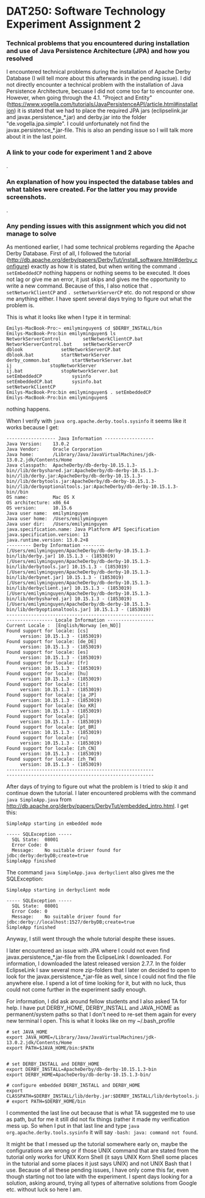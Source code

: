 # DAT250: Software Technology Experiment Assignment 2


### Technical problems that you encountered during installation and use of Java Persistence Architecture (JPA) and how you resolved
I encountered technical problems during the installation of Apache Derby Database (I will tell more about this afterwards in the pending issue). I did not directly encounter a technical problem with the installation of Java Persistence Architecture, becuase I did not come too far to encounter one. However, when going through the 4.1. "Project and Entity" (https://www.vogella.com/tutorials/JavaPersistenceAPI/article.html#installation) it is stated that we had to place the required JPA jars (eclipselink.jar and javax.persistence_\*.jar) and derby.jar into the folder "de.vogella.jpa.simple". I could unfortunately not find the javax.persistence_\*.jar-file. This is also an pending issue so I will talk more about it in the last point.

### A link to your code for experiment 1 and 2 above
.

### An explanation of how you inspected the database tables and what tables were created. For the latter you may provide screenshots.
.

### Any pending issues with this assignment which you did not manage to solve
As mentioned earlier, I had some technical problems regarding the Apache Derby Database. First of all, I followed the tutorial (http://db.apache.org/derby/papers/DerbyTut/install_software.html#derby_configure) exactly as how it is stated, but when writing the command `. setEmbeddedCP` nothing happens or nothing seems to be executed. It does not lag or give me an error, it just skips and gives me the opportunity to write a new command. Because of this, I also notice that `. setNetworkClientCP` and `. setNetworkServerCP` etc. do not respond or show me anything either. I have spent several days trying to figure out what the problem is. 

This is what it looks like when I type it in terminal:

```
Emilys-MacBook-Pro:~ emilyminguyen$ cd $DERBY_INSTALL/bin
Emilys-MacBook-Pro:bin emilyminguyen$ ls
NetworkServerControl		setNetworkClientCP.bat
NetworkServerControl.bat	setNetworkServerCP
dblook				setNetworkServerCP.bat
dblook.bat			startNetworkServer
derby_common.bat		startNetworkServer.bat
ij				stopNetworkServer
ij.bat				stopNetworkServer.bat
setEmbeddedCP			sysinfo
setEmbeddedCP.bat		sysinfo.bat
setNetworkClientCP
Emilys-MacBook-Pro:bin emilyminguyen$ . setEmbeddedCP
Emilys-MacBook-Pro:bin emilyminguyen$ 

```
nothing happens. 

When I verify with `java org.apache.derby.tools.sysinfo` it seems like it works because I get:

```
------------------ Java Information ------------------
Java Version:    13.0.2
Java Vendor:     Oracle Corporation
Java home:       /Library/Java/JavaVirtualMachines/jdk-13.0.2.jdk/Contents/Home
Java classpath:  ApacheDerby/db-derby-10.15.1.3-bin//lib/derbyshared.jar:ApacheDerby/db-derby-10.15.1.3-bin//lib/derby.jar:ApacheDerby/db-derby-10.15.1.3-bin//lib/derbytools.jar:ApacheDerby/db-derby-10.15.1.3-bin//lib/derbyoptionaltools.jar:ApacheDerby/db-derby-10.15.1.3-bin//bin
OS name:         Mac OS X
OS architecture: x86_64
OS version:      10.15.6
Java user name:  emilyminguyen
Java user home:  /Users/emilyminguyen
Java user dir:   /Users/emilyminguyen
java.specification.name: Java Platform API Specification
java.specification.version: 13
java.runtime.version: 13.0.2+8
--------- Derby Information --------
[/Users/emilyminguyen/ApacheDerby/db-derby-10.15.1.3-bin/lib/derby.jar] 10.15.1.3 - (1853019)
[/Users/emilyminguyen/ApacheDerby/db-derby-10.15.1.3-bin/lib/derbytools.jar] 10.15.1.3 - (1853019)
[/Users/emilyminguyen/ApacheDerby/db-derby-10.15.1.3-bin/lib/derbynet.jar] 10.15.1.3 - (1853019)
[/Users/emilyminguyen/ApacheDerby/db-derby-10.15.1.3-bin/lib/derbyclient.jar] 10.15.1.3 - (1853019)
[/Users/emilyminguyen/ApacheDerby/db-derby-10.15.1.3-bin/lib/derbyshared.jar] 10.15.1.3 - (1853019)
[/Users/emilyminguyen/ApacheDerby/db-derby-10.15.1.3-bin/lib/derbyoptionaltools.jar] 10.15.1.3 - (1853019)
------------------------------------------------------
----------------- Locale Information -----------------
Current Locale :  [English/Norway [en_NO]]
Found support for locale: [cs]
	 version: 10.15.1.3 - (1853019)
Found support for locale: [de_DE]
	 version: 10.15.1.3 - (1853019)
Found support for locale: [es]
	 version: 10.15.1.3 - (1853019)
Found support for locale: [fr]
	 version: 10.15.1.3 - (1853019)
Found support for locale: [hu]
	 version: 10.15.1.3 - (1853019)
Found support for locale: [it]
	 version: 10.15.1.3 - (1853019)
Found support for locale: [ja_JP]
	 version: 10.15.1.3 - (1853019)
Found support for locale: [ko_KR]
	 version: 10.15.1.3 - (1853019)
Found support for locale: [pl]
	 version: 10.15.1.3 - (1853019)
Found support for locale: [pt_BR]
	 version: 10.15.1.3 - (1853019)
Found support for locale: [ru]
	 version: 10.15.1.3 - (1853019)
Found support for locale: [zh_CN]
	 version: 10.15.1.3 - (1853019)
Found support for locale: [zh_TW]
	 version: 10.15.1.3 - (1853019)
------------------------------------------------------
------------------------------------------------------
```

After days of trying to figure out what the problem is I tried to skip it and continue down the tutorial. I later encountered problems with the command `java SimpleApp.java` from http://db.apache.org/derby/papers/DerbyTut/embedded_intro.html. I get this:

``` 
SimpleApp starting in embedded mode

----- SQLException -----
  SQL State:  08001
  Error Code: 0
  Message:    No suitable driver found for jdbc:derby:derbyDB;create=true
SimpleApp finished
```

The command `java SimpleApp.java derbyclient` also gives me the SQLException:

```
SimpleApp starting in derbyclient mode

----- SQLException -----
  SQL State:  08001
  Error Code: 0
  Message:    No suitable driver found for jdbc:derby://localhost:1527/derbyDB;create=true
SimpleApp finished

```

Anyway, I still went through the whole tutorial despite these issues.

I later encountered an issue with JPA where I could not even find javax.persistence_\*.jar-file from the EclipseLink I downloaded. For information, I downloaded the latest released version 2.7.7. In the folder EclipseLink I saw several more zip-folders that I later on decided to open to look for the javax.persistence_\*.jar-file as well, since I could not find the file anywhere else. I spend a lot of time looking for it, but with no luck, thus could not come further in the experiment sadly enough. 

For information, I did ask around fellow students and I also asked TA for help. 
I have put DERBY_HOME, DERBY_INSTALL and JAVA_HOME as permanent/system paths so that I don't need to re-set them again for every new terminal I open. This is what it looks like on my ~/.bash_profile

```
# set JAVA_HOME
export JAVA_HOME=/Library/Java/JavaVirtualMachines/jdk-13.0.2.jdk/Contents/Home
export PATH=$JAVA_HOME/bin:$PATH


# set DERBY_INSTALL and DERBY_HOME
export DERBY_INSTALL=ApacheDerby/db-derby-10.15.1.3-bin
export DERBY_HOME=ApacheDerby/db-derby-10.15.1.3-bin/

# configure embedded DERBY_INSTALL and DERBY_HOME
export CLASSPATH=$DERBY_INSTALL/lib/derby.jar:$DERBY_INSTALL/lib/derbytools.jar:.
# export PATH=$DERBY_HOME/bin

```
I commented the last line out because that is what TA suggested me to use as path, but for me it still did not fix things (rather it made my verification mess up. So when I put in that last line and type `java org.apache.derby.tools.sysinfo` it will say `-bash: java: command not found`.

It might be that I messed up the tutorial somewhere early on, maybe the configurations are wrong or if those UNIX command that are stated from the tutorial only works for UNIX Korn Shell (it says UNIX Korn Shell some places in the tutorial and some places it just says UNIX) and not UNIX Bash that I use. Because of all these pending issues, I have only come this far, even though starting not too late with the experiment. I spent days looking for a solution, asking around, trying all types of alternative solutions from Google etc. without luck so here I am. 
